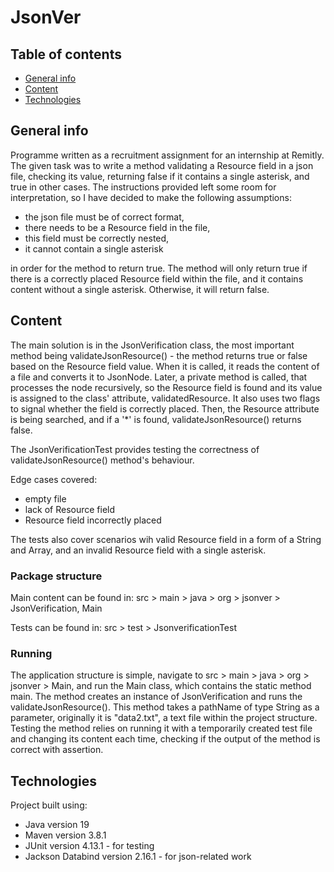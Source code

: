 # JsonVer

## Table of contents
* [General info](#general-info)
* [Content](#content)
* [Technologies](#technologies)

## General info
Programme written as a recruitment assignment for an internship at Remitly. The given task was to write a method validating a
Resource field in a json file, checking its value, returning false if it contains a single asterisk, and true in other cases.
The instructions provided left some room for interpretation, so I have decided to make the following assumptions:

* the json file must be of correct format,
* there needs to be a Resource field in the file,
* this field must be correctly nested,
* it cannot contain a single asterisk

in order for the method to return true. The method will only return true if there is a correctly placed Resource field within the file, and it contains content without a single asterisk. Otherwise, it will return false.

## Content
The main solution is in the JsonVerification class, the most important method being validateJsonResource() - the method returns
true or false based on the Resource field value. When it is called, it reads the content of a file and converts it to JsonNode.
Later, a private method is called, that processes the node recursively, so the Resource field is found and its value is assigned to 
the class' attribute, validatedResource. It also uses two flags to signal whether the field is correctly placed.
Then, the Resource attribute is being searched, and if a '*' is found, validateJsonResource() returns false.

The JsonVerificationTest provides testing the correctness of validateJsonResource() method's behaviour.

Edge cases covered:
* empty file
* lack of Resource field
* Resource field incorrectly placed

The tests also cover scenarios wih valid Resource field in a form of a String and Array, and an invalid Resource field with a 
single asterisk.

### Package structure
Main content can be found in:
src > main > java > org > jsonver > JsonVerification, Main

Tests can be found in:
src > test > JsonverificationTest 

### Running
The application structure is simple, navigate to src > main > java > org > jsonver > Main, and run the Main class, which 
contains the static method main. The method creates an instance of JsonVerification and runs the validateJsonResource().
This method takes a pathName of type String as a parameter, originally it is "data2.txt", a text file within the project 
structure. 
Testing the method relies on running it with a temporarily created test file and changing its content each time, checking if the 
output of the method is correct with assertion.

## Technologies
Project built using:

* Java version 19
* Maven version 3.8.1
* JUnit version 4.13.1 - for testing
* Jackson Databind version 2.16.1 - for json-related work
